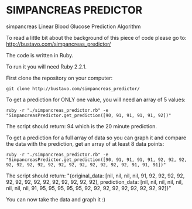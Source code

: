 # SIMPANCREAS PREDICTOR
simpancreas Linear Blood Glucose Prediction Algorithm

To read a little bit about the background of this piece of code please go to:
http://bustavo.com/simpancreas_predictor/ 

The code is written in Ruby. 

To run it you will need Ruby 2.2.1.

First clone the repository on your computer:

```
git clone http://bustavo.com/simpancreas_predictor/
```

To get a prediction for ONLY one value, you will need an array of 5 values:
```
ruby -r "./simpancreas_predictor.rb" -e "SimpancreasPredictor.get_prediction([90, 91, 91, 91, 91, 92])"
```

The script should return: 
94 which is the 20 minute prediction.

To get a prediction for a full array of data so you can graph it and compare the data with the prediction, get an array of at least 8 data points:
```
ruby -r "./simpancreas_predictor.rb" -e "SimpancreasPredictor.get_prediction([90, 91, 91, 91, 91, 92, 92, 92, 92, 92, 92, 92, 92, 92, 92, 92, 92, 92, 92, 92, 91, 91, 91])"
```

The script should return: 
"{original_data: [nil, nil, nil, nil, 91, 92, 92, 92, 92, 92, 92, 92, 92, 92, 92, 92, 92, 92, 92], prediction_data: [nil, nil, nil, nil, nil, nil, nil, nil, 91, 95, 95, 95, 95, 95, 92, 92, 92, 92, 92, 92, 92, 92, 92]}"

You can now take the data and graph it :)